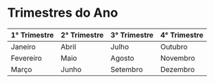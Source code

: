 # Trimestres do Ano

| 1° Trimestre | 2° Trimestre | 3° Trimestre | 4° Trimestre |
| ------------ | ------------ | ------------ | ------------ |
| Janeiro      | Abril        | Julho        | Outubro      |
| Fevereiro    | Maio         | Agosto       | Novembro     |
| Março        | Junho        | Setembro     | Dezembro     |

